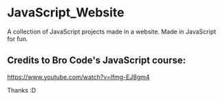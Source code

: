 # JavaScript_Website
 A collection of JavaScript projects made in a website. Made in JavaScript for fun.

## Credits to Bro Code's JavaScript course:
https://www.youtube.com/watch?v=lfmg-EJ8gm4

Thanks :D
